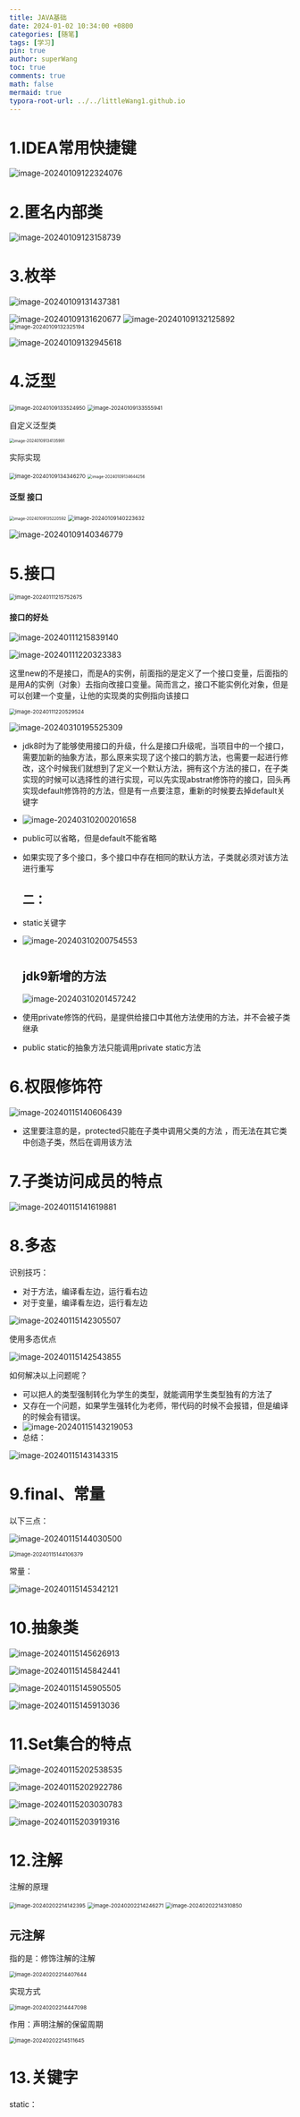 ```yaml
---
title: JAVA基础
date: 2024-01-02 10:34:00 +0800
categories: [随笔]
tags: [学习]
pin: true
author: superWang
toc: true
comments: true
math: false
mermaid: true
typora-root-url: ../../littleWang1.github.io
---
```


# 1.IDEA常用快捷键

![image-20240109122324076](/assets/blog_res/2024-01-02-JAVA基础.assets/image-20240109122324076.png)

# 2.匿名内部类

![image-20240109123158739](/assets/blog_res/2024-01-02-JAVA基础.assets/image-20240109123158739.png)

# 3.枚举

![image-20240109131437381](/assets/blog_res/2024-01-02-JAVA基础.assets/image-20240109131437381.png)

<img src="/assets/blog_res/2024-01-02-JAVA基础.assets/image-20240109131620677.png" alt="image-20240109131620677"  />

<img src="/assets/blog_res/2024-01-02-JAVA基础.assets/image-20240109132125892.png" alt="image-20240109132125892"  />

<img src="/assets/blog_res/2024-01-02-JAVA基础.assets/image-20240109132325194.png" alt="image-20240109132325194" style="zoom:67%;" />

![image-20240109132945618](/assets/blog_res/2024-01-02-JAVA基础.assets/image-20240109132945618.png)

# 4.泛型

<img src="/assets/blog_res/2024-01-02-JAVA基础.assets/image-20240109133524950.png" alt="image-20240109133524950" style="zoom: 67%;" />

<img src="/assets/blog_res/2024-01-02-JAVA基础.assets/image-20240109133555941.png" alt="image-20240109133555941" style="zoom:67%;" />

自定义泛型类

<img src="/assets/blog_res/2024-01-02-JAVA基础.assets/image-20240109134135991.png" alt="image-20240109134135991" style="zoom: 50%;" />

 实际实现

<img src="/assets/blog_res/2024-01-02-JAVA基础.assets/image-20240109134346270.png" alt="image-20240109134346270" style="zoom: 67%;" />

<img src="/assets/blog_res/2024-01-02-JAVA基础.assets/image-20240109134644256.png" alt="image-20240109134644256" style="zoom:50%;" />

#### 泛型 接口

<img src="/assets/blog_res/2024-01-02-JAVA基础.assets/image-20240109135220592.png" alt="image-20240109135220592" style="zoom: 50%;" />

<img src="/assets/blog_res/2024-01-02-JAVA基础.assets/image-20240109140223632.png" alt="image-20240109140223632" style="zoom:67%;" />

![image-20240109140346779](/assets/blog_res/2024-01-02-JAVA基础.assets/image-20240109140346779.png)

 

# 5.接口

<img src="/assets/blog_res/2024-01-02-JAVA基础.assets/image-20240111215752675.png" alt="image-20240111215752675" style="zoom:67%;" />

#### 接口的好处

![image-20240111215839140](/assets/blog_res/2024-01-02-JAVA基础.assets/image-20240111215839140.png)

<img src="/assets/blog_res/2024-01-02-JAVA基础.assets/image-20240111220323383.png" alt="image-20240111220323383"  />

这里new的不是接口，而是A的实例，前面指的是定义了一个接口变量，后面指的是用A的实例（对象）去指向改接口变量。简而言之，接口不能实例化对象，但是可以创建一个变量，让他的实现类的实例指向该接口

<img src="/assets/blog_res/2024-01-02-JAVA基础.assets/image-20240111220529524.png" alt="image-20240111220529524" style="zoom:67%;" />

![image-20240310195525309](/assets/blog_res/2024-01-02-JAVA基础.assets/image-20240310195525309.png)

- jdk8时为了能够使用接口的升级，什么是接口升级呢，当项目中的一个接口，需要加新的抽象方法，那么原来实现了这个接口的鹅方法，也需要一起进行修改，这个时候我们就想到了定义一个默认方法，拥有这个方法的接口，在子类实现的时候可以选择性的进行实现，可以先实现abstrat修饰符的接口，回头再实现default修饰符的方法，但是有一点要注意，重新的时候要去掉default关键字

- ![image-20240310200201658](/assets/blog_res/2024-01-02-JAVA基础.assets/image-20240310200201658.png)

- public可以省略，但是default不能省略

- 如果实现了多个接口，多个接口中存在相同的默认方法，子类就必须对该方法进行重写

  

  ## 二：

- static关键字

- ![image-20240310200754553](/assets/blog_res/2024-01-02-JAVA基础.assets/image-20240310200754553.png)

  # 

  ## jdk9新增的方法

  ![image-20240310201457242](/assets/blog_res/2024-01-02-JAVA基础.assets/image-20240310201457242.png)

- 使用private修饰的代码，是提供给接口中其他方法使用的方法，并不会被子类继承
- public static的抽象方法只能调用private static方法

# 6.权限修饰符

![image-20240115140606439](/assets/blog_res/2024-01-02-JAVA基础.assets/image-20240115140606439.png)

- 这里要注意的是，protected只能在子类中调用父类的方法 ，而无法在其它类中创造子类，然后在调用该方法

# 7.子类访问成员的特点

![image-20240115141619881](/assets/blog_res/2024-01-02-JAVA基础.assets/image-20240115141619881.png)

# 8.多态

识别技巧：

- 对于方法，编译看左边，运行看右边
- 对于变量，编译看左边，运行看左边

![image-20240115142305507](/assets/blog_res/2024-01-02-JAVA基础.assets/image-20240115142305507.png)

使用多态优点

![image-20240115142543855](/assets/blog_res/2024-01-02-JAVA基础.assets/image-20240115142543855.png)

如何解决以上问题呢？

- 可以把人的类型强制转化为学生的类型，就能调用学生类型独有的方法了
- 又存在一个问题，如果学生强转化为老师，带代码的时候不会报错，但是编译的时候会有错误。
- ![image-20240115143219053](/assets/blog_res/2024-01-02-JAVA基础.assets/image-20240115143219053.png)
- 总结：

![image-20240115143143315](/assets/blog_res/2024-01-02-JAVA基础.assets/image-20240115143143315.png)

# 9.final、常量

以下三点：

![image-20240115144030500](/assets/blog_res/2024-01-02-JAVA基础.assets/image-20240115144030500.png)

<img src="/assets/blog_res/2024-01-02-JAVA基础.assets/image-20240115144106379.png" alt="image-20240115144106379" style="zoom:67%;" />

常量：

![image-20240115145342121](/assets/blog_res/2024-01-02-JAVA基础.assets/image-20240115145342121.png)

# 10.抽象类

![image-20240115145626913](/assets/blog_res/2024-01-02-JAVA基础.assets/image-20240115145626913.png)

![image-20240115145842441](/assets/blog_res/2024-01-02-JAVA基础.assets/image-20240115145842441.png)

![image-20240115145905505](/assets/blog_res/2024-01-02-JAVA基础.assets/image-20240115145905505.png)

![image-20240115145913036](/assets/blog_res/2024-01-02-JAVA基础.assets/image-20240115145913036.png)

# 11.Set集合的特点

![image-20240115202538535](/assets/blog_res/2024-01-02-JAVA基础.assets/image-20240115202538535.png)

![image-20240115202922786](/assets/blog_res/2024-01-02-JAVA基础.assets/image-20240115202922786.png)

![image-20240115203030783](/assets/blog_res/2024-01-02-JAVA基础.assets/image-20240115203030783.png)

![image-20240115203919316](/assets/blog_res/2024-01-02-JAVA基础.assets/image-20240115203919316.png)

# 12.注解

注解的原理

<img src="/assets/blog_res/2024-01-02-JAVA基础.assets/image-20240202214142395.png" alt="image-20240202214142395" style="zoom:67%;" />

<img src="/assets/blog_res/2024-01-02-JAVA基础.assets/image-20240202214246271.png" alt="image-20240202214246271" style="zoom:67%;" />

<img src="/assets/blog_res/2024-01-02-JAVA基础.assets/image-20240202214310850.png" alt="image-20240202214310850" style="zoom: 67%;" />

## 元注解

指的是：修饰注解的注解



<img src="/assets/blog_res/2024-01-02-JAVA基础.assets/image-20240202214407644.png" alt="image-20240202214407644" style="zoom:67%;" />

实现方式

<img src="/assets/blog_res/2024-01-02-JAVA基础.assets/image-20240202214447098.png" alt="image-20240202214447098" style="zoom:67%;" />

作用：声明注解的保留周期

<img src="/assets/blog_res/2024-01-02-JAVA基础.assets/image-20240202214511645.png" alt="image-20240202214511645" style="zoom:67%;" />









# 13.关键字

static：
